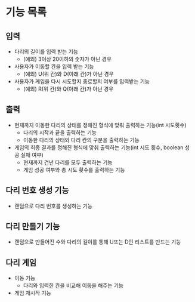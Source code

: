 # 기능 목록

## 입력
- 다리의 길이를 입력 받는 기능
  - (예외) 3이상 20이하의 숫자가 아닌 경우
- 사용자가 이동할 칸을 입력 받는 기능
  - (예외) U(위 칸)와 D(아래 칸)가 아닌 경우
- 사용자가 게임을 다시 시도할지 종료할지 여부를 입력받는 기능
  - (예외) R(위 칸)와 Q(아래 칸)가 아닌 경우

## 출력
- 현재까지 이동한 다리의 상태를 정해진 형식에 맞춰 출력하는 기능(int 시도횟수)
  - 다리의 시작과 끝을 출력하는 기능
  - 이동한 다리의 상태와 다리 칸의 구분을 출력하는 기능
- 게임의 최종 결과를 정해진 형식에 맞춰 출력하는 기능(int 시도 횟수, boolean 성공 실패 여부)
  - 현재까지 건넌 다리를 모두 출력하는 기능
  - 게임 성공 여부와 총 시도 횟수를 출력하는 기능
  
## 다리 번호 생성 기능
- 랜덤으로 다리 번호를 생성하는 기능

## 다리 만들기 기능
- 랜덤으로 만들어진 수와 다리의 길이를 통해 U또는 D인 리스트를 만드는 기능

## 다리 게임
- 이동 기능
  - 다리와 입력한 칸을 비교해 이동을 해주는 기능
- 게임 재시작 기능
